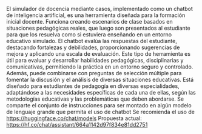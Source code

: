 El simulador de docencia mediante casos, implementado como un chatbot de inteligencia artificial, es una herramienta diseñada para la formación inicial docente. 
Funciona creando escenarios de clase basados en situaciones pedagógicas reales, que luego son presentados al estudiante para que los resuelva como si estuviera enseñando en un entorno educativo simulado. 
El chatbot evalúa las respuestas del estudiante, destacando fortalezas y debilidades, proporcionando sugerencias de mejora y aplicando una escala de evaluación.
Este tipo de herramienta es útil para evaluar y desarrollar habilidades pedagógicas, disciplinarias y comunicativas, permitiendo la práctica en un entorno seguro y controlado. 
Además, puede combinarse con preguntas de selección múltiple para fomentar la discusión y el análisis de diversas situaciones educativas. 
Está diseñado para estudiantes de pedagogía en diversas especialidades, adaptándose a las necesidades específicas de cada una de ellas, según las metodologías educativas y las problemáticas que deben abordarse.
Se comparte el conjunto de instrucciones para ser montado en algún modelo de lenguaje grande que permita el uso de chatbot
Se recomienda el uso de https://huggingface.co/chat/models
Propuesta actual: https://hf.co/chat/assistant/664a1142d97f834e81dd2751 
